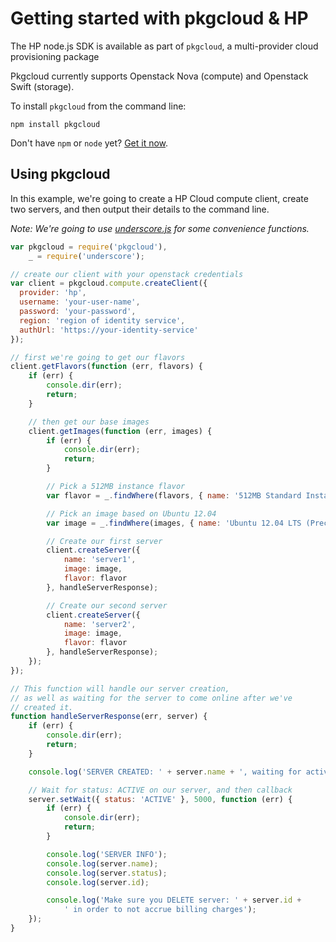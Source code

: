 # Getting started with pkgcloud & HP

The HP node.js SDK is available as part of `pkgcloud`, a multi-provider cloud provisioning package

Pkgcloud currently supports Openstack Nova (compute) and Openstack Swift (storage).

To install `pkgcloud` from the command line:

```
npm install pkgcloud
```

Don't have `npm` or `node` yet? [Get it now](http://nodejs.org/download).

## Using pkgcloud

In this example, we're going to create a HP Cloud compute client, create two servers, and then output their details to the command line.

*Note: We're going to use [underscore.js](http://underscorejs.org) for some convenience functions.*

```Javascript
var pkgcloud = require('pkgcloud'),
    _ = require('underscore');

// create our client with your openstack credentials
var client = pkgcloud.compute.createClient({
  provider: 'hp',
  username: 'your-user-name',
  password: 'your-password',
  region: 'region of identity service',
  authUrl: 'https://your-identity-service'
});

// first we're going to get our flavors
client.getFlavors(function (err, flavors) {
    if (err) {
        console.dir(err);
        return;
    }

    // then get our base images
    client.getImages(function (err, images) {
        if (err) {
            console.dir(err);
            return;
        }

        // Pick a 512MB instance flavor
        var flavor = _.findWhere(flavors, { name: '512MB Standard Instance' });

        // Pick an image based on Ubuntu 12.04
        var image = _.findWhere(images, { name: 'Ubuntu 12.04 LTS (Precise Pangolin)' });

        // Create our first server
        client.createServer({
            name: 'server1',
            image: image,
            flavor: flavor
        }, handleServerResponse);

        // Create our second server
        client.createServer({
            name: 'server2',
            image: image,
            flavor: flavor
        }, handleServerResponse);
    });
});

// This function will handle our server creation,
// as well as waiting for the server to come online after we've
// created it.
function handleServerResponse(err, server) {
    if (err) {
        console.dir(err);
        return;
    }

    console.log('SERVER CREATED: ' + server.name + ', waiting for active status');

    // Wait for status: ACTIVE on our server, and then callback
    server.setWait({ status: 'ACTIVE' }, 5000, function (err) {
        if (err) {
            console.dir(err);
            return;
        }

        console.log('SERVER INFO');
        console.log(server.name);
        console.log(server.status);
        console.log(server.id);

        console.log('Make sure you DELETE server: ' + server.id +
            ' in order to not accrue billing charges');
    });
}
```
